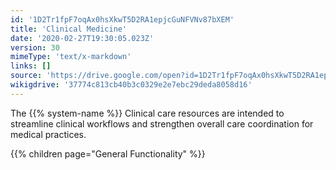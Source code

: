 ```yaml
---
id: '1D2Tr1fpF7oqAx0hsXkwT5D2RA1epjcGuNFVNv87bXEM'
title: 'Clinical Medicine'
date: '2020-02-27T19:30:05.023Z'
version: 30
mimeType: 'text/x-markdown'
links: []
source: 'https://drive.google.com/open?id=1D2Tr1fpF7oqAx0hsXkwT5D2RA1epjcGuNFVNv87bXEM'
wikigdrive: '37774c813cb40b3c0329e2e7ebc29deda8058d16'
---
```

The {{% system-name %}} Clinical care resources are intended to streamline clinical workflows and strengthen overall care coordination for medical practices.

{{% children page="General Functionality" %}}
